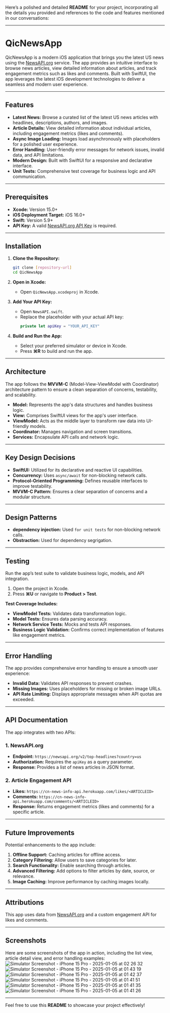 Here’s a polished and detailed **README** for your project, incorporating all the details you provided and references to the code and features mentioned in our conversations:

---

# **QicNewsApp**

QicNewsApp is a modern iOS application that brings you the latest US news using the [NewsAPI.org](https://newsapi.org/) service. The app provides an intuitive interface to browse news articles, view detailed information about articles, and track engagement metrics such as likes and comments. Built with SwiftUI, the app leverages the latest iOS development technologies to deliver a seamless and modern user experience.

---

## **Features**

- **Latest News:** Browse a curated list of the latest US news articles with headlines, descriptions, authors, and images.  
- **Article Details:** View detailed information about individual articles, including engagement metrics (likes and comments).  
- **Async Image Loading:** Images load asynchronously with placeholders for a polished user experience.  
- **Error Handling:** User-friendly error messages for network issues, invalid data, and API limitations.  
- **Modern Design:** Built with SwiftUI for a responsive and declarative interface.  
- **Unit Tests:** Comprehensive test coverage for business logic and API communication.

---

## **Prerequisites**

- **Xcode:** Version 15.0+  
- **iOS Deployment Target:** iOS 16.0+  
- **Swift:** Version 5.9+  
- **API Key:** A valid [NewsAPI.org API Key](https://newsapi.org/register) is required.

---

## **Installation**

1. **Clone the Repository:**

   ```bash
   git clone [repository-url]
   cd QicNewsApp
   ```

2. **Open in Xcode:**

   - Open `QicNewsApp.xcodeproj` in Xcode.

3. **Add Your API Key:**

   - Open `NewsAPI.swift`.  
   - Replace the placeholder with your actual API key:  
     ```swift
     private let apiKey = "YOUR_API_KEY"
     ```

4. **Build and Run the App:**

   - Select your preferred simulator or device in Xcode.  
   - Press **⌘R** to build and run the app.

---

## **Architecture**

The app follows the **MVVM-C** (Model-View-ViewModel with Coordinator) architecture pattern to ensure a clean separation of concerns, testability, and scalability.  

- **Model:** Represents the app's data structures and handles business logic.  
- **View:** Comprises SwiftUI views for the app's user interface.  
- **ViewModel:** Acts as the middle layer to transform raw data into UI-friendly models.  
- **Coordinator:** Manages navigation and screen transitions.  
- **Services:** Encapsulate API calls and network logic.

---

## **Key Design Decisions**

- **SwiftUI:** Utilized for its declarative and reactive UI capabilities.  
- **Concurrency:** Uses `async/await` for non-blocking network calls.  
- **Protocol-Oriented Programming:** Defines reusable interfaces to improve testability.  
- **MVVM-C Pattern:** Ensures a clear separation of concerns and a modular structure.

---
## **Design Patterns**

- **dependency injection:** Used `for unit tests` for non-blocking network calls. 
- **Obstraction:** Used for dependency segrigation. 

---

## **Testing**

Run the app’s test suite to validate business logic, models, and API integration.

1. Open the project in Xcode.  
2. Press **⌘U** or navigate to **Product > Test**.  

**Test Coverage Includes:**

- **ViewModel Tests:** Validates data transformation logic.  
- **Model Tests:** Ensures data parsing accuracy.  
- **Network Service Tests:** Mocks and tests API responses.  
- **Business Logic Validation:** Confirms correct implementation of features like engagement metrics.  

---

## **Error Handling**

The app provides comprehensive error handling to ensure a smooth user experience:  

- **Invalid Data:** Validates API responses to prevent crashes.  
- **Missing Images:** Uses placeholders for missing or broken image URLs.  
- **API Rate Limiting:** Displays appropriate messages when API quotas are exceeded.

---

## **API Documentation**

The app integrates with two APIs:

### **1. NewsAPI.org**
- **Endpoint:** `https://newsapi.org/v2/top-headlines?country=us`  
- **Authorization:** Requires the `apiKey` as a query parameter.  
- **Response:** Provides a list of news articles in JSON format.

### **2. Article Engagement API**
- **Likes:** `https://cn-news-info-api.herokuapp.com/likes/<ARTICLEID>`  
- **Comments:** `https://cn-news-info-api.herokuapp.com/comments/<ARTICLEID>`  
- **Response:** Returns engagement metrics (likes and comments) for a specific article.

---

## **Future Improvements**

Potential enhancements to the app include:  

1. **Offline Support:** Caching articles for offline access.  
2. **Category Filtering:** Allow users to save categories for later.  
3. **Search Functionality:** Enable searching through articles.  
4. **Advanced Filtering:** Add options to filter articles by date, source, or relevance.  
5. **Image Caching:** Improve performance by caching images locally.

---

## **Attributions**

This app uses data from [NewsAPI.org](https://newsapi.org/) and a custom engagement API for likes and comments.

---

## **Screenshots**

Here are some screenshots of the app in action, including the list view, article detail view, and error handling examples:
![Simulator Screenshot - iPhone 15 Pro - 2025-01-05 at 02 26 32](https://github.com/user-attachments/assets/89178418-e944-47f2-9d61-d5ae82dd09ae)
![Simulator Screenshot - iPhone 15 Pro - 2025-01-05 at 01 43 19](https://github.com/user-attachments/assets/c9ac8ce8-cb81-481b-b313-6d0f8bfcff8c)
![Simulator Screenshot - iPhone 15 Pro - 2025-01-05 at 01 42 37](https://github.com/user-attachments/assets/fefcf700-aa6a-4aba-8d69-08c6dab1e73a)
![Simulator Screenshot - iPhone 15 Pro - 2025-01-05 at 01 41 51](https://github.com/user-attachments/assets/517de4b1-597b-4206-9c09-abcf6e4b2fb6)
![Simulator Screenshot - iPhone 15 Pro - 2025-01-05 at 01 41 35](https://github.com/user-attachments/assets/a52ac528-1c71-4cca-91db-a993a3ec1cb0)
![Simulator Screenshot - iPhone 15 Pro - 2025-01-05 at 01 41 26](https://github.com/user-attachments/assets/95918c1e-4f88-4ba9-af08-7290aca6f055)


---

Feel free to use this **README** to showcase your project effectively!
